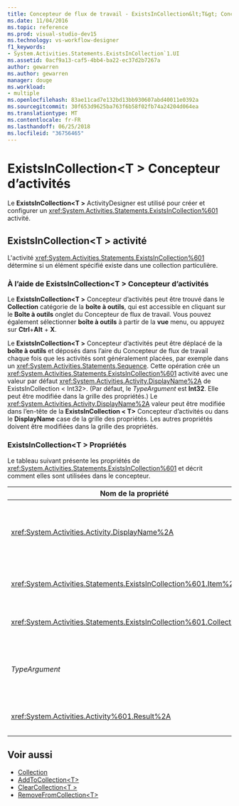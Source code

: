 ```yaml
---
title: Concepteur de flux de travail - ExistsInCollection&lt;T&gt; Concepteur d’activités
ms.date: 11/04/2016
ms.topic: reference
ms.prod: visual-studio-dev15
ms.technology: vs-workflow-designer
f1_keywords:
- System.Activities.Statements.ExistsInCollection`1.UI
ms.assetid: 0acf9a13-caf5-4bb4-ba22-ec37d2b7267a
author: gewarren
ms.author: gewarren
manager: douge
ms.workload:
- multiple
ms.openlocfilehash: 83ae11cad7e132bd13bb930607abd40011e0392a
ms.sourcegitcommit: 30f653d9625ba763f6b58f02fb74a24204d064ea
ms.translationtype: MT
ms.contentlocale: fr-FR
ms.lasthandoff: 06/25/2018
ms.locfileid: "36756465"
---
```

# <a name="existsincollectiont-activity-designer"></a>ExistsInCollection\<T > Concepteur d’activités

Le **ExistsInCollection\<T >** ActivityDesigner est utilisé pour créer et configurer un <xref:System.Activities.Statements.ExistsInCollection%601> activité.

## <a name="the-existsincollectiont-activity"></a>ExistsInCollection\<T > activité
 L'activité <xref:System.Activities.Statements.ExistsInCollection%601> détermine si un élément spécifié existe dans une collection particulière.

### <a name="using-the-existsincollectiont-activity-designer"></a>À l’aide de ExistsInCollection\<T > Concepteur d’activités
 Le **ExistsInCollection\<T >** Concepteur d’activités peut être trouvé dans le **Collection** catégorie de la **boîte à outils**, qui est accessible en cliquant sur le  **Boîte à outils** onglet du Concepteur de flux de travail. Vous pouvez également sélectionner **boîte à outils** à partir de la **vue** menu, ou appuyez sur **Ctrl**+**Alt** + **X**.

 Le **ExistsInCollection\<T >** Concepteur d’activités peut être déplacé de la **boîte à outils** et déposés dans l’aire du Concepteur de flux de travail chaque fois que les activités sont généralement placées, par exemple dans un <xref:System.Activities.Statements.Sequence>. Cette opération crée un <xref:System.Activities.Statements.ExistsInCollection%601> activité avec une valeur par défaut <xref:System.Activities.Activity.DisplayName%2A> de ExistsInCollection < Int32\>. (Par défaut, le *TypeArgument* est **Int32**. Elle peut être modifiée dans la grille des propriétés.)  Le <xref:System.Activities.Activity.DisplayName%2A> valeur peut être modifiée dans l’en-tête de la **ExistsInCollection < T\>**  Concepteur d’activités ou dans le **DisplayName** case de la grille des propriétés. Les autres propriétés doivent être modifiées dans la grille des propriétés.

### <a name="the-existsincollectiont-properties"></a>ExistsInCollection\<T > Propriétés
 Le tableau suivant présente les propriétés de <xref:System.Activities.Statements.ExistsInCollection%601> et décrit comment elles sont utilisées dans le concepteur.

|Nom de la propriété|Obligatoire|Utilisation|
|-------------------|--------------|-----------|
|<xref:System.Activities.Activity.DisplayName%2A>|False|Nom convivial de l'activité <xref:System.Activities.Statements.ExistsInCollection%601>. La valeur par défaut est ExistsInCollection < Int32\>. Bien que la valeur de la propriété <xref:System.Activities.Activity.DisplayName%2A> ne soit pas strictement obligatoire, il est recommandé d'en utiliser une.|
|<xref:System.Activities.Statements.ExistsInCollection%601.Item%2A>|True|L’élément à ajouter à la Collection\<T >. Cet élément est de type *T* est de type *TypeArgument*. Pour spécifier l'élément, tapez une expression Visual Basic dans la grille des propriétés.|
|<xref:System.Activities.Statements.ExistsInCollection%601.Collection%2A>|True|Collection à laquelle l’élément doit être ajouté. Cette collection est de type **ICollection < TypeArgument\>.** Pour spécifier la collection, tapez une expression Visual Basic dans la grille des propriétés.|
|*TypeArgument*|True|Type T des éléments contenus dans la collection <xref:System.Collections.Generic.ICollection%601>. Par défaut, cela *TypeArgument* type est défini sur **Int32**. Pour modifier le type, modifiez la valeur de la *TypeArgument* dans la zone de liste déroulante dans la grille des propriétés.|
|<xref:System.Activities.Activity%601.Result%2A>|False|Valeur qui indique si l'élément spécifié existe dans la collection. Pour spécifier une variable à lier au résultat, tapez une variable Visual Basic dans la grille des propriétés.|

## <a name="see-also"></a>Voir aussi

- [Collection](../workflow-designer/collection-activity-designers.md)
- [AddToCollection\<T>](../workflow-designer/addtocollection-t-activity-designer.md)
- [ClearCollection\<T >](../workflow-designer/clearcollection-t-activity-designer.md)
- [RemoveFromCollection\<T>](../workflow-designer/removefromcollection-t-activity-designer.md)